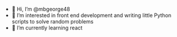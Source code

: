 - 👋 Hi, I’m @mbgeorge48
- 👀 I’m interested in front end development and writing little Python scripts to solve random problems
- 🌱 I’m currently learning react

<!---
mbgeorge48/mbgeorge48 is a ✨ special ✨ repository because its `README.md` (this file) appears on your GitHub profile.
You can click the Preview link to take a look at your changes.
--->
